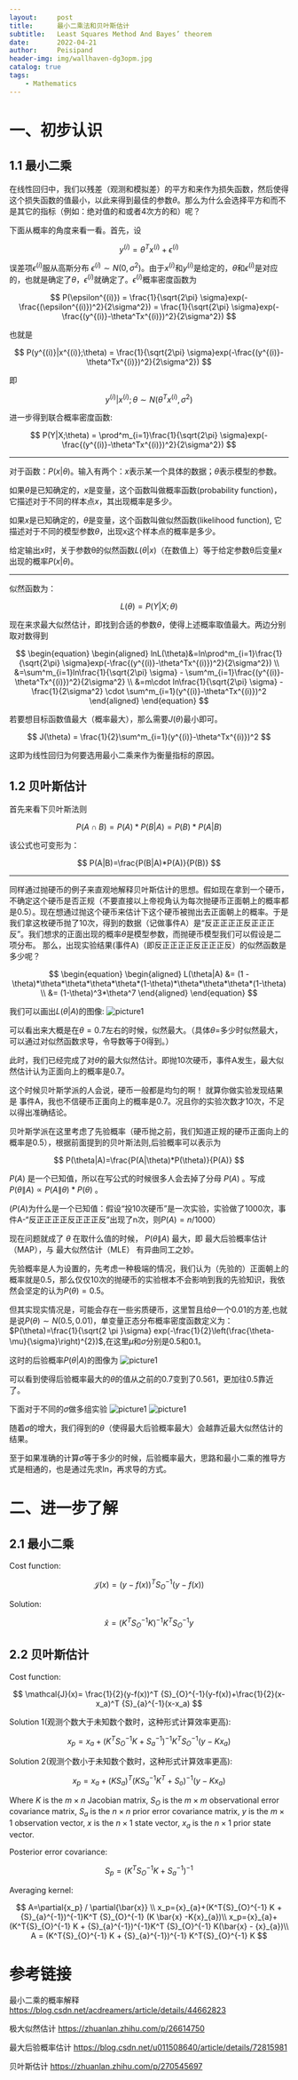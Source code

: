 ```yaml
---
layout:     post
title:      最小二乘法和贝叶斯估计
subtitle:   Least Squares Method And Bayes’ theorem
date:       2022-04-21
author:     Peisipand
header-img: img/wallhaven-dg3opm.jpg
catalog: true
tags:
    - Mathematics
---
```




# 一、初步认识

## 1.1 最小二乘

在线性回归中，我们以残差（观测和模拟差）的平方和来作为损失函数，然后使得这个损失函数的值最小，以此来得到最佳的参数$\theta$。那么为什么会选择平方和而不是其它的指标（例如：绝对值的和或者4次方的和）呢？

下面从概率的角度来看一看。首先，设

$$
y^{(i)} = \theta^Tx^{(i)} + \epsilon^{(i)}
$$

误差项$\epsilon^{(i)}$服从高斯分布 $\epsilon^{(i)} \sim N(0,\sigma^2)$。由于$x^{(i)}$和$y^{(i)}$是给定的，$\theta$和$\epsilon^{(i)}$是对应的，也就是确定了$\theta$，$\epsilon^{(i)}$就确定了。$\epsilon^{(i)}$概率密度函数为

$$
P(\epsilon^{(i)}) = \frac{1}{\sqrt{2\pi} \sigma}exp(-\frac{(\epsilon^{(i)})^2}{2\sigma^2}) = \frac{1}{\sqrt{2\pi} \sigma}exp(-\frac{(y^{(i)}-\theta^Tx^{(i)})^2}{2\sigma^2})
$$

也就是

$$
P(y^{(i)}|x^{(i)};\theta) = \frac{1}{\sqrt{2\pi} \sigma}exp(-\frac{(y^{(i)}-\theta^Tx^{(i)})^2}{2\sigma^2}) 
$$

即

$$
y^{(i)}|x^{(i)};\theta \sim N(\theta^Tx^{(i)},\sigma^2)
$$


进一步得到联合概率密度函数:

$$
P(Y|X;\theta) = \prod^m_{i=1}\frac{1}{\sqrt{2\pi} \sigma}exp(-\frac{(y^{(i)}-\theta^Tx^{(i)})^2}{2\sigma^2})
$$

- - -
对于函数：$P(x|\theta)$。输入有两个：$x$表示某一个具体的数据；$\theta$表示模型的参数。

如果$\theta$是已知确定的，$x$是变量，这个函数叫做概率函数(probability function)，它描述对于不同的样本点$x$，其出现概率是多少。

如果$x$是已知确定的，$\theta$是变量，这个函数叫做似然函数(likelihood function), 它描述对于不同的模型参数$\theta$，出现x这个样本点的概率是多少。

给定输出$x$时，关于参数θ的似然函数$L(\theta|x)$（在数值上）等于给定参数θ后变量$x$出现的概率$P(x|\theta)$。
- - -

似然函数为：

$$
L(\theta) = P(Y|X;\theta)
$$


现在来求最大似然估计，即找到合适的参数$\theta$，使得上述概率取值最大。两边分别取对数得到

$$
\begin{equation}
\begin{aligned}
lnL(\theta)&=ln\prod^m_{i=1}\frac{1}{\sqrt{2\pi} \sigma}exp(-\frac{(y^{(i)}-\theta^Tx^{(i)})^2}{2\sigma^2}) \\
&=\sum^m_{i=1}ln\frac{1}{\sqrt{2\pi} \sigma} - \sum^m_{i=1}\frac{(y^{(i)}-\theta^Tx^{(i)})^2}{2\sigma^2}  \\
&=m\cdot ln\frac{1}{\sqrt{2\pi} \sigma} - \frac{1}{2\sigma^2} \cdot \sum^m_{i=1}(y^{(i)}-\theta^Tx^{(i)})^2
\end{aligned}
\end{equation}
$$

若要想目标函数值最大（概率最大），那么需要$J(\theta)$最小即可。

$$
J(\theta) = \frac{1}{2}\sum^m_{i=1}(y^{(i)}-\theta^Tx^{(i)})^2
$$

这即为线性回归为何要选用最小二乘来作为衡量指标的原因。


## 1.2 贝叶斯估计

首先来看下贝叶斯法则

$$
P(A \cap B) = P(A)*P(B|A) = P(B)*P(A|B)
$$

该公式也可变形为：

$$
P(A|B)=\frac{P(B|A)*P(A)}{P(B)}
$$

- - -

同样通过抛硬币的例子来直观地解释贝叶斯估计的思想。假如现在拿到一个硬币，不确定这个硬币是否正规（不要直接以上帝视角认为每次抛硬币正面朝上的概率都是0.5）。现在想通过抛这个硬币来估计下这个硬币被抛出去正面朝上的概率。于是我们拿这枚硬币抛了10次，得到的数据（记做事件A）是“反正正正正反正正正反”。我们想求的正面出现的概率$\theta$是模型参数，而抛硬币模型我们可以假设是二项分布。
那么，出现实验结果(事件A)（即反正正正正反正正正反）的似然函数是多少呢？

$$
\begin{equation}
\begin{aligned}
L(\theta|A) 
&= (1 - \theta)*\theta*\theta*\theta*\theta*(1-\theta)*\theta*\theta*\theta*(1-\theta) \\
&= (1-\theta)^3*\theta^7
\end{aligned}
\end{equation}
$$

我们可以画出$L(\theta|A)$的图像:
![picture1](/img/Mathematics_Beyes/1.jpg "图1")

可以看出来大概是在$\theta = 0.7$左右的时候，似然最大。（具体$\theta=$多少时似然最大，可以通过对似然函数求导，令导数等于0得到。）

此时，我们已经完成了对$\theta$的最大似然估计。即抛10次硬币，事件A发生，最大似然估计认为正面向上的概率是0.7。

这个时候贝叶斯学派的人会说，硬币一般都是均匀的啊！ 就算你做实验发现结果是 事件A，我也不信硬币正面向上的概率是0.7。况且你的实验次数才10次，不足以得出准确结论。

贝叶斯学派在这里考虑了先验概率（硬币抛之前，我们知道正规的硬币正面向上的概率是0.5），根据前面提到的贝叶斯法则,后验概率可以表示为

$$
P(\theta|A)=\frac{P(A|\theta)*P(\theta)}{P(A)}
$$

$P(A)$ 是一个已知值，所以在写公式的时候很多人会去掉了分母 $P(A)$ 。写成 $P(\theta \| A) \propto P(A \| \theta)*P(\theta)$ 。

($P(A)$为什么是一个已知值：假设“投10次硬币”是一次实验，实验做了1000次，事件A-“反正正正正反正正正反”出现了n次，则$P(A) = n/1000$）

现在问题就成了 $\theta$ 在取什么值的时候， $P(\theta \| A)$ 最大，即 最大后验概率估计（MAP），与 最大似然估计（MLE） 有异曲同工之妙。

先验概率是人为设置的，先考虑一种极端的情况，我们认为（先验的）正面朝上的概率就是0.5，那么仅仅10次的抛硬币的实验根本不会影响到我的先验知识，我依然会坚定的认为$P(\theta) = 0.5$。

但其实现实情况是，可能会存在一些劣质硬币，这里暂且给$\theta$一个0.01的方差,也就是说$P(\theta) \sim N(0.5,0.01)$，单变量正态分布概率密度函数定义为：$P(\theta)=\frac{1}{\sqrt{2 \pi }\sigma} exp(-\frac{1}{2}\left(\frac{\theta-\mu}{\sigma}\right)^{2})$,在这里$\mu$和$\sigma$分别是0.5和0.1。

这时的后验概率$P(\theta|A)$的图像为
![picture1](/img/Mathematics_Beyes/2.jpg "图2")

可以看到使得后验概率最大的$\theta$的值从之前的0.7变到了0.561，更加往0.5靠近了。

下面对于不同的$\sigma$做多组实验
![picture1](/img/Mathematics_Beyes/3.jpg "图3")
![picture1](/img/Mathematics_Beyes/4.jpg "图4")

随着$\sigma$的增大，我们得到的$\theta$（使得最大后验概率最大）会越靠近最大似然估计的结果。

至于如果准确的计算$\sigma$等于多少的时候，后验概率最大，思路和最小二乘的推导方式是相通的，也是通过先求ln，再求导的方式。

# 二、进一步了解

## 2.1 最小二乘

Cost function: 

$$
\mathcal{J}(x)=(y-f(x))^T {S}_{O}^{-1}(y-f(x))
$$

Solution: 

$$
\hat{x}=(K^T{S}_{O}^{-1} K)^{-1}K^T {S}_{O}^{-1} y
$$

## 2.2 贝叶斯估计

Cost function: 

$$
\mathcal{J}(x)= \frac{1}{2}(y-f(x))^T {S}_{O}^{-1}(y-f(x))+\frac{1}{2}(x-x_a)^T {S}_{a}^{-1}(x-x_a)
$$

Solution 1(观测个数大于未知数个数时，这种形式计算效率更高): 

$$
x_p={x}_{a}+(K^T{S}_{O}^{-1} K + {S}_{a}^{-1})^{-1}K^T {S}_{O}^{-1} (y-K{x}_{a})
$$

Solution 2(观测个数小于未知数个数时，这种形式计算效率更高): 

$$
x_p={x}_{a}+(K S_a)^T (K{S}_{a}^{-1} K^T + {S}_{o})^{-1} (y-K x_a)
$$

Where $K$ is the $m\times n$ Jacobian matrix, ${S}_{O}$ is the $m\times m$ observational error covariance matrix, ${S}_{a}$ is the $n \times n$ prior error covariance matrix, $y$ is the $m \times1$ observation vector, $x$ is the $n \times1$ state vector, $x_a$ is the  $n \times1$ prior state vector.

Posterior error covariance:

$$
S_p=(K^T{S}_{O}^{-1} K + {S}_{a}^{-1})^{-1}
$$

Averaging kernel:

$$
A=\partial{x_p} / \partial{\bar{x}} \\
x_p={x}_{a}+(K^T{S}_{O}^{-1} K + {S}_{a}^{-1})^{-1}K^T {S}_{O}^{-1} (K \bar{x} -K{x}_{a})\\
x_p={x}_{a}+(K^T{S}_{O}^{-1} K + {S}_{a}^{-1})^{-1}K^T {S}_{O}^{-1} K(\bar{x} - {x}_{a})\\
A = (K^T{S}_{O}^{-1} K + {S}_{a}^{-1})^{-1} K^T{S}_{O}^{-1} K
$$



# 参考链接

最小二乘的概率解释
https://blog.csdn.net/acdreamers/article/details/44662823

极大似然估计
https://zhuanlan.zhihu.com/p/26614750

最大后验概率估计
https://blog.csdn.net/u011508640/article/details/72815981

贝叶斯估计
https://zhuanlan.zhihu.com/p/270545697